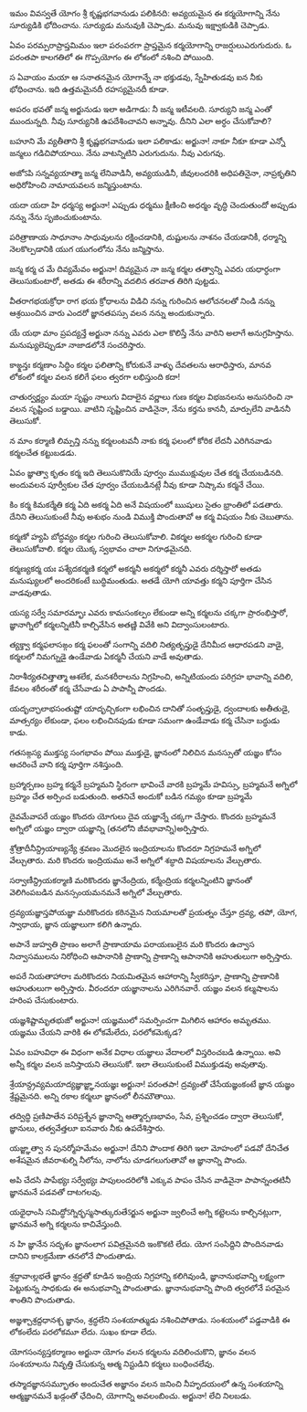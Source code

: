 ఇమం వివస్వతే యోగం
శ్రీ కృష్ణభగవానుడు పలికినది: అవ్యయమైన ఈ కర్మయోగాన్ని నేను సూర్యుడికి భోదించాను. సూర్యుడు మనువుకి చెప్పాడు. మనువు ఇక్ష్వాకుడికి చెప్పాడు.

ఏవం పరమ్పరాప్రాప్తమిమం
ఇలా పరంపరగా ప్రాప్తమైన కర్మయోగాన్ని రాజర్షులుఎరుగుదురు. ఓ పరంతపా కాలగతిలో ఈ గొప్పయోగం ఈ లోకంలో నశించి పోయింది.

స ఏవాయం మయా
ఆ సనాతనమైన యోగాన్నే నా భక్తుడవు, స్నేహితుడవు ఐన నీకు భోధించాను. ఇది ఉత్తమమైనదీ రహస్యమైనదీ కూడా.

అపరం భవతో జన్మ
అర్జునుడు ఇలా అడిగాడు: నీ జన్మ ఇటీవలది. సూర్యుని జన్మ ఎంతో ముందున్నది. నీవు సూర్యునికి ఉపదేశించావని అన్నావు. దీనిని ఎలా అర్ధం చేసుకోవాలి?

బహూని మే వ్యతీతాని
శ్రీ కృష్ణభగవానుడు ఇలా పలికాడు: అర్జునా! నాకూ నీకూ కూడా ఎన్నో జన్మలు గడిచిపోయాయి. నేను వాటన్నిటిని ఎరుగుదును. నీవు ఎరుగవు.

అజోऽపి సన్నవ్యయాత్మా
జన్మ లేనివాడినీ, అవ్యయుడినీ, జీవులందరికి అధిపతినైనా, నాప్రకృతిని అధిరోహించి నామాయవలన జన్మిస్తుంటాను.

యదా యదా హి ధర్మస్య
అర్జునా! ఎప్పుడు ధర్మము క్షీణించి అధర్మం వృద్ధి చెందుతుందో అప్పుడు నన్ను నేను సృజించుకుంటాను.

పరిత్రాణాయ సాధూనాం
సాధువులను రక్షించడానికి, దుష్టులను నాశనం చేయడానికీ, ధర్మాన్ని నెలకొల్పడానికి యుగ యుగంలోను నేను జన్మిస్తాను.

జన్మ కర్మ చ మే దివ్యమేవం
అర్జునా! దివ్యమైన నా జన్మ కర్మల తత్వాన్ని ఎవరు యధార్ధంగా తెలుసుకుంటారో, అతడు ఈ శరీరాన్ని వదలిన తరవాత తిరిగి పుట్టడు.

వీతరాగభయక్రోధా
రాగ భయ క్రోధాలను విడిచి నన్ను గురించిన ఆలోచనలతో నిండి నన్ను ఆశ్రయించిన వారు ఎందరో జ్ఞానతపస్సు వలన నన్ను అందుకున్నారు.

యే యథా మాం ప్రపద్యన్తే
అర్జునా నన్ను ఎవరు ఎలా కొలిస్తే నేను వారిని అలాగే అనుగ్రహిస్తాను. మనుష్యులెప్పుడూ నాజాడలోనే సంచరిస్తారు.

కాఙ్క్షన్తః కర్మణాం సిద్ధిం
కర్మల ఫలితాన్ని కోరుకునే వాళ్ళు దేవతలను ఆరాధిస్తారు, మానవ లోకంలో కర్మల వలన కలిగే ఫలం త్వరగా లభిస్తుంది కదా!

చాతుర్వర్ణ్యం మయా సృష్టం
నాలుగు విదాలైన వర్ణాలు గుణ కర్మల విభజనలను అనుసరించి నా వలన సృష్టించ బడ్డాయి. వాటిని సృష్టించిన వాడినైనా, నేను కర్తను కాననీ, మార్పులేని వాడిననీ తెలుసుకో.

న మాం కర్మాణి లిమ్పన్తి
నన్ను కర్మలంటవనీ నాకు కర్మ ఫలంలో కోరిక లేదనీ ఎరిగినవాడు కర్మలచేత కట్టుబడడు.

ఏవం జ్ఞాత్వా కృతం కర్మ
ఇది తెలుసుకొనియే పూర్వం ముముక్షువుల చేత కర్మ చేయబడినది. అందువలన పూర్వీకుల చేత పూర్వం చేయబడినట్లే నీవు కూడా నిష్కామ కర్మనే చేయి.

కిం కర్మ కిమకర్మేతి
కర్మ ఏది అకర్మ ఏది అనే విషయంలో ఋషులు సైతం భ్రాంతిలో పడతారు. దేనిని తెలుసుకుంటే నీవు అశుభం నుండి విముక్తి పొందుతావో ఆ కర్మ విషయం నీకు చెబుతాను.

కర్మణో హ్యపి బోద్ధవ్యం
కర్మల గురించి తెలుసుకోవాలి. వికర్మల అకర్మల గురించి కూడా తెలుసుకోవాలి. కర్మల యొక్క స్వభావం చాలా నిగూఢమైనది.

కర్మణ్యకర్మ యః పశ్యేదకర్మణి
కర్మలో అకర్మనీ అకర్మలో కర్మనీ ఎవరు దర్శిస్తారో అతడు మనుష్యులలో అందరికంటే బుద్ధిమంతుడు. అతడే యోగి యావత్తు కర్మని పూర్తిగా చేసిన వాడవుతాడు.

యస్య సర్వే సమారమ్భాః
ఎవరు కామసంకల్పం లేకుండా అన్ని కర్మలను చక్కగా ప్రారంభిస్తారో, జ్ఞానాగ్నిలో కర్మలన్నిటినీ కాల్చివేసిన అతణ్ణి వివేకి అని విద్వాంసులంటారు.

త్యక్త్వా కర్మఫలాసఙ్గం
కర్మ ఫలంతో సంగాన్ని వదిలి నిత్యతృప్తుడై దేనిమీద ఆధారపడని వాడై, కర్మలలో నిమగ్నుడై ఉండేవాడు ఏకర్మనీ చేయని వాడే అవుతాడు.

నిరాశీర్యతచిత్తాత్మా
ఆశలేక, మనశరీరాలను నిగ్రహించి, అన్నిటియందు పరిగ్రహ భావాన్ని వదిలి, కేవలం శరీరంతో కర్మ చేసేవాడు ఏ పాపాన్నీ పొందడు.

యదృచ్ఛాలాభసంతుష్టో
యాదృచ్చికంగా లభించిన దానితో సంతృప్తుడై, ద్వందాలకు అతీతుడై, మాత్సర్యం లేకుండా, ఫలం లభించినపుడు కూడా సమంగా ఉండేవాడు కర్మ చేసినా బద్ధుడు కాడు.

గతసఙ్గస్య ముక్తస్య
సంగభావం పోయి ముక్తుడై, జ్ఞానంలో నిలిచిన మనస్సుతో యజ్ఞం కోసం ఆచరించే వాని కర్మ పూర్తిగా నశిస్తుంది.

బ్రహ్మార్పణం బ్రహ్మ
కర్మనే బ్రహ్మమని స్థిరంగా భావించే వారకి బ్రహ్మమే హవిస్సు, బ్రహ్మమనే అగ్నిలో బ్రహ్మం చేత అర్పించ బడుతుంది. అతనిచే అందుకో బడిన గమ్యం కూడా బ్రహ్మమే

దైవమేవాపరే యజ్ఞం
కొందరు యోగులు దైవ యజ్ఞాన్నే చక్కగా చేస్తారు. కొందరు బ్రహ్మమనే అగ్నిలో యజ్ఞం ద్వారా యజ్ఞాన్ని (తనలోని జీవభావాన్ని)అర్పిస్తారు.

శ్రోత్రాదీనీన్ద్రియాణ్యన్యే
శ్రవణం మొదలైన ఇంద్రియాలను కొందరూ నిగ్రహమనే అగ్నిలో వేల్చుతారు. మరి కొందరు ఇంద్రియము అనే అగ్నిలో శబ్ధాది విషయాలను వేల్చుతారు.

సర్వాణీన్ద్రియకర్మాణి
మరికొందరు జ్ఞానేంద్రియ, కర్మేంద్రియ కర్మలన్నింటిని జ్ఞానంతో వెలిగింపబడిన మనస్సంయమనమనే అగ్నిలో వేల్చుతారు.

ద్రవ్యయజ్ఞాస్తపోయజ్ఞా
మరికొందరు కఠినమైన నియమాలతో ప్రయత్నం చేస్తూ ద్రవ్య, తపో, యోగ, స్వాధాయ, జ్ఞాన యజ్ఞాలుగా కలిగి ఉన్నారు.

అపానే జుహ్వతి ప్రాణం
అలాగే ప్రాణాయామ పరాయణులైన మరి కొందరు ఉచ్వాస నిచ్వాసములను నిరోధించి ఆపానానికి ప్రాణాన్ని ప్రాణాన్ని ఆపానానికి ఆహుతులుగా అర్పిస్తారు.

అపరే నియతాహారాః
మరికొందరు నియమితమైన ఆహారాన్ని స్వీకరిస్తూ, ప్రాణాన్ని ప్రాణానికి ఆహుతులుగా అర్పిస్తారు. వీరందరూ యజ్ఞానాలను ఎరిగినవారే. యజ్ఞం వలన కల్మషాలను హరింప చేసుకుంటారు.

యజ్ఞశిష్టామృతభుజో
అర్జునా! యజ్ఞములో సమర్పించగా మిగిలిన ఆహారం అమృతము. యజ్ఞము చేయని వారికి ఈ లోకమేలేదు, పరలోకమెక్కడ?

ఏవం బహువిధా
ఈ విధంగా అనేక విధాల యజ్ఞాలు వేదాలలో విస్తరించబడి ఉన్నాయి. అవి అన్నీ కర్మల వలన జనిస్తాయని తెలుసుకో. ఇలా తెలుసుకుంటే విముక్తుడవు అవుతావు.

శ్రేయాన్ద్రవ్యమయాద్యజ్ఞాజ్జ్ఞానయజ్ఞః
అర్జునా! పరంతపా! ద్రవ్యంతో చేసేయజ్ఞంకంటే జ్ఞాన యజ్ఞం శ్రేష్టమైనది. అన్ని రకాల కర్మలూ జ్ఞానంలో లీనమౌతాయి.

తద్విద్ధి ప్రణిపాతేన పరిప్రశ్నేన
జ్ఞానాన్ని ఆత్మార్పణభావం, సేవ, ప్రశ్నించడం ద్వారా తెలుసుకో, జ్ఞానులు, తత్వవేత్తలూ ఐనవారు నీకు ఉపదేశిస్తారు.

యజ్జ్ఞాత్వా న పునర్మోహమేవం
అర్జునా! దేనిని పొందాక తిరిగి ఇలా మోహంలో పడవో దేనిచేత అశేషమైన జీవరాశుల్ని నీలోను, నాలోను చూడగలుగుతావో ఆ జ్ఞానాన్ని పొందు.

అపి చేదసి పాపేభ్యః సర్వేభ్యః
పాపులందరిలోకి ఎక్కువ పాపం చేసిన వాడివైనా పాపాన్నంతటినీ జ్ఞానమనే పడవతో దాటగలవు.

యథైధాంసి సమిద్ధోऽగ్నిర్భస్మసాత్కురుతేऽర్జున
అర్జునా జ్వలించే అగ్ని కట్టెలను కాల్చినట్లుగా, జ్ఞానమనే అగ్ని కర్మలను కాచివేస్తుంది.

న హి జ్ఞానేన సదృశం
జ్ఞానంలాగ పవిత్రమైనది ఇంకొకటి లేదు. యోగ సంసిద్దిని పొందినవాడు దానిని కాలక్రమేణా తనలోనే పొందుతాడు.

శ్రద్ధావాఁల్లభతే జ్ఞానం
శ్రద్ధతో కూడిన ఇంద్రియ నిగ్రహాన్ని కలిగివుండి, జ్ఞానానుభవాన్ని లక్ష్యంగా పెట్టుకున్న సాధకుడు ఈ అనుభవాన్ని పొందుతాడు. జ్ఞానానుభవాన్ని పొంది త్వరలోనే పరమైన శాంతిని పొందుతాడు.

అజ్ఞశ్చాశ్రద్దధానశ్చ
జ్ఞానం, శ్రద్ధలేని సంశయాత్ముడు నశించిపోతాడు. సంశయంలో పడ్డవాడికి ఈ లోకంలేదు పరలోకమూ లేదు. సుఖం కూడా లేదు.

యోగసంన్యస్తకర్మాణం
అర్జునా యోగం వలన కర్మలను వదిలించుకొని, జ్ఞానం వలన సంశయాలను నివృత్తి చేసుకున్న ఆత్మ నిస్టుడిని కర్మలు బంధించలేవు.

తస్మాదజ్ఞానసమ్భూతం
అందుచేత అజ్ఞానం వలన జనించి నీహృదయంలో ఉన్న సంశయాన్ని ఆత్మజ్ఞానమనే ఖడ్గంతో ఛేదించి, యోగాన్ని అవలంబించు. అర్జునా! లేచి నిలబడు.